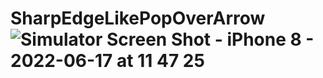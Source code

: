 # SharpEdgeLikePopOverArrow![Simulator Screen Shot - iPhone 8 - 2022-06-17 at 11 47 25](https://user-images.githubusercontent.com/5785670/174237165-ece2cf8c-9e5b-4879-bad7-83118987c82b.png)
